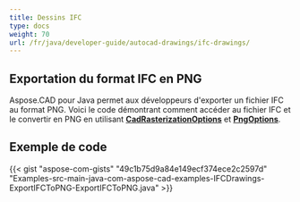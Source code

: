 ```yaml
---
title: Dessins IFC
type: docs
weight: 70
url: /fr/java/developer-guide/autocad-drawings/ifc-drawings/
---
```


## **Exportation du format IFC en PNG**

Aspose.CAD pour Java permet aux développeurs d'exporter un fichier IFC au format PNG. Voici le code démontrant comment accéder au fichier IFC et le convertir en PNG en utilisant [**CadRasterizationOptions**](https://reference.aspose.com/cad/java/com.aspose.cad.imageoptions/CadRasterizationOptions) et [**PngOptions**](https://reference.aspose.com/cad/java/com.aspose.cad.imageoptions/PngOptions).

## Exemple de code

{{< gist "aspose-com-gists" "49c1b75d9a84e149ecf374ece2c2597d" "Examples-src-main-java-com-aspose-cad-examples-IFCDrawings-ExportIFCToPNG-ExportIFCToPNG.java" >}}
